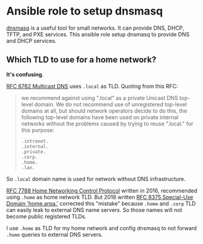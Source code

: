 # Ansible role to setup dnsmasq

[dnsmasq](https://thekelleys.org.uk/dnsmasq/doc.html) is a useful tool for small networks.
It can provide DNS, DHCP, TFTP, and PXE services. This ansible role setup
dnsmasq to provide DNS and DHCP services.

## Which TLD to use for a home network?

**It's confusing**.

[RFC 6762 Multicast DNS](https://datatracker.ietf.org/doc/html/rfc6762#appendix-G) uses `.local` as TLD.
Quoting from this RFC:

> we recommend against using ".local" as a private Unicast DNS top-level domain. 
> We do not recommend use of unregistered top-level
> domains at all, but should network operators decide to do this, the
> following top-level domains have been used on private internal
> networks without the problems caused by trying to reuse ".local." for
> this purpose:
>
>     .intranet.
>     .internal.
>     .private.
>     .corp.
>     .home.
>     .lan.

So `.local` domain name is used for network without DNS infrastructure.

[RFC 7788 Home Networking Control Protocol](https://datatracker.ietf.org/doc/html/rfc7788#section-8) written in 2016,
recommended using `.home` as home network TLD.
But 2018 written [RFC 8375 Special-Use Domain 'home.arpa.'](https://www.rfc-editor.org/rfc/rfc8375.html)
corrected this "mistake" because `.home` and `.corp` TLD can easily leak to external DNS name servers.
So those names will not become public registered TLDs.

I use `.home` as TLD for my home network and config dnsmasq to not forward
`.home` queries to external DNS servers.